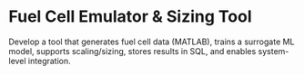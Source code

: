 # Fuel Cell Emulator & Sizing Tool 
Develop a tool that generates fuel cell data (MATLAB), trains a surrogate ML model, supports scaling/sizing, stores results in SQL, and enables system-level integration.
